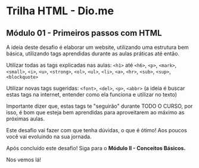 # Trilha HTML - Dio.me
## Módulo 01 - Primeiros passos com HTML

A ideia deste desafio é elaborar um website, utilizando uma estrutura bem básica, utilizando tags aprendidas durante as aulas práticas até então. 

Utilizar todas as tags explicadas nas aulas:
`<h1>` até `<h6>`, 
`<p>`, 
`<mark>`, 
`<small>`, 
`<i>`, 
`<u>`, 
`<strong>`, 
`<ol>`, 
`<ul>`, 
`<li>`, 
`<a>`, 
`<hr>`, 
`<sub>`, 
`<sup>`, 
`<blockquote>`

Utilizar novas tags sugeridas: 
`<font>`,
`<del>`, 
`<p>`, 
`<abbr>` 
(a ideia é buscar estas tags na internet, entender como ela funciona e utilizar no texto)

Importante dizer que, estas tags te "seguirão" durante TODO O CURSO, por isso, é bom que esteja bem aprendidas para aproveitarem ao máximo as próximas aulas.

Este desafio vai fazer com que tenha dúvidas, o que é ótimo! Aos poucos você vai evoluindo na sua jornada.

Após concluído este desafio! Siga para o <strong>Módulo II - Conceitos Básicos.</strong>

Nos vemos lá!